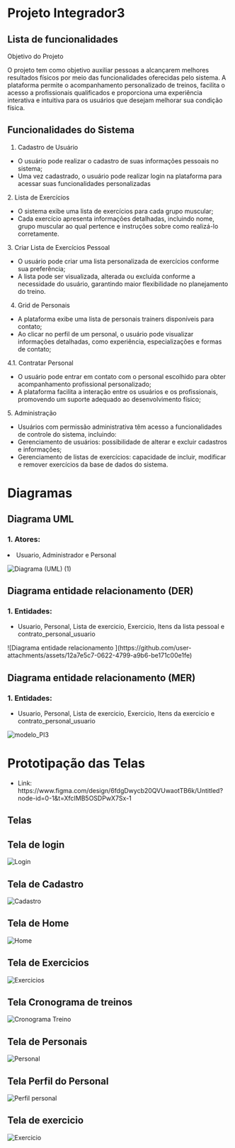 # Projeto Integrador3

<h2>Lista de funcionalidades</h2>

<p>Objetivo do Projeto</p>

<p>O projeto tem como objetivo auxiliar pessoas a alcançarem melhores resultados físicos por meio das funcionalidades oferecidas pelo sistema. A plataforma permite o acompanhamento personalizado de treinos, facilita o acesso a profissionais qualificados e proporciona uma experiência interativa e intuitiva para os usuários que desejam melhorar sua condição física.</p>

<h2>Funcionalidades do Sistema</h2>

1. Cadastro de Usuário
<ul>
  <li>O usuário pode realizar o cadastro de suas informações pessoais no sistema;</li>

  <li>Uma vez cadastrado, o usuário pode realizar login na plataforma para acessar suas funcionalidades personalizadas</li>
</ul>
2. Lista de Exercícios
<ul>
<li>O sistema exibe uma lista de exercícios para cada grupo muscular;</li>

  <li>Cada exercício apresenta informações detalhadas, incluindo nome, grupo muscular ao qual pertence e instruções sobre como realizá-lo corretamente.</li>
</ul>
3. Criar Lista de Exercícios Pessoal
<ul>
<li>O usuário pode criar uma lista personalizada de exercícios conforme sua preferência;</li>
 <li>A lista pode ser visualizada, alterada ou excluída conforme a necessidade do usuário, garantindo maior flexibilidade no planejamento do treino.</li>
</ul>

4. Grid de Personais
<ul>
<li>A plataforma exibe uma lista de personais trainers disponíveis para contato;</li>

  <li>Ao clicar no perfil de um personal, o usuário pode visualizar informações detalhadas, como experiência, especializações e formas de contato;</li>
</ul>
4.1. Contratar Personal
<ul>
<li>O usuário pode entrar em contato com o personal escolhido para obter acompanhamento profissional personalizado;</li>

  <li>A plataforma facilita a interação entre os usuários e os profissionais, promovendo um suporte adequado ao desenvolvimento físico;</li>
</ul>
5. Administração
<ul>
<li>Usuários com permissão administrativa têm acesso a funcionalidades de controle do sistema, incluindo:</li>
<li>Gerenciamento de usuários: possibilidade de alterar e excluir cadastros e informações;</li>
<li>Gerenciamento de listas de exercícios: capacidade de incluir, modificar e remover exercícios da base de dados do sistema.</li>
</ul>

# Diagramas
<h2>Diagrama UML</h2>
<h3>1. Atores:</h3>
<li>Usuario, Administrador e Personal</li>

![Diagrama (UML) (1)](https://github.com/user-attachments/assets/317b90b6-1d4c-4153-a28e-5460a6fcb43f)

<h2>Diagrama entidade relacionamento (DER)</h2>
<h3>1. Entidades:</h3>
<ul>
<li>Usuario, Personal, Lista de exercicio, Exercicio, Itens da lista pessoal e contrato_personal_usuario</li>
</ul>
![Diagrama entidade relacionamento ](https://github.com/user-attachments/assets/12a7e5c7-0622-4799-a9b6-be171c00e1fe)

<h2>Diagrama entidade relacionamento (MER)</h2>
<h3>1. Entidades:</h3>
<ul>
<li>Usuario, Personal, Lista de exercicio, Exercicio, Itens da exercicio e contrato_personal_usuario</li>
</ul>

![modelo_PI3](https://github.com/user-attachments/assets/65f3233d-90a9-4853-ba82-c9428deaf129)

# Prototipação das Telas
<ul>
<li>Link: https://www.figma.com/design/6fdgDwycb20QVUwaotTB6k/Untitled?node-id=0-1&t=XfcIMB5OSDPwX7Sx-1</li>
</ul>
<h2>Telas</h2>
<h2>Tela de login</h2>

![Login](https://github.com/user-attachments/assets/63f58756-b6c5-4a58-8c62-fdbff4b105b2)

<h2>Tela de Cadastro</h2>

![Cadastro](https://github.com/user-attachments/assets/0c14f97f-d4b6-402b-97bc-b44e84044e0d)

<h2>Tela de Home</h2>

![Home](https://github.com/user-attachments/assets/259b0616-7981-4666-b1e5-ae332a845851)

<h2>Tela de Exercicios</h2>

![Exercicios](https://github.com/user-attachments/assets/d480103c-88f3-4177-8d26-34c7798395c6)

<h2>Tela Cronograma de treinos</h2>

![Cronograma Treino](https://github.com/user-attachments/assets/3dd2fd34-fc00-4d25-904b-8bfb5d9e47c5)

<h2>Tela de Personais</h2>

![Personal](https://github.com/user-attachments/assets/61d2a05e-c7a2-47a1-b3f9-594234e14039)

<h2>Tela Perfil do Personal</h2>

![Perfil personal](https://github.com/user-attachments/assets/5408f8b6-fc01-4669-bd94-ff62e517c8f3)

<h2>Tela de exercicio</h2>

![Exercicio](https://github.com/user-attachments/assets/23fd9877-efcd-4268-a895-6678a219f90d)






